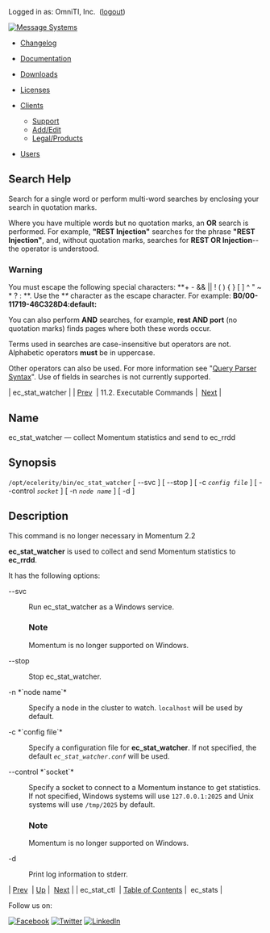 Logged in as: OmniTI, Inc.  ([logout](https://support.messagesystems.com/logout.php))

[![Message Systems](https://support.messagesystems.com/images/ms-white205.png)](https://support.messagesystems.com/start.php) 

*   [Changelog](https://support.messagesystems.com/start.php?show=changelog)
*   [Documentation](https://support.messagesystems.com/docs/)
*   [Downloads](https://support.messagesystems.com/start.php)

*   [Licenses](https://support.messagesystems.com/license_summary.php)
*   <a href="">Clients</a>
    *   [Support](https://support.messagesystems.com/cs.php)
    *   [Add/Edit](https://support.messagesystems.com/edit_client.php)
    *   [Legal/Products](https://support.messagesystems.com/edit_products.php)
*   [Users](https://support.messagesystems.com/edit_customer.php)

## Search Help

Search for a single word or perform multi-word searches by enclosing your search in quotation marks.

Where you have multiple words but no quotation marks, an **OR** search is performed. For example, **"REST Injection"** searches for the phrase **"REST Injection"**, and, without quotation marks, searches for **REST OR Injection**--the operator is understood.

### Warning

You must escape the following special characters: **+ - && || ! ( ) { } [ ] ^ " ~ * ? : \**. Use the **\** character as the escape character. For example: **B0/00-11719-46C328D4\:default\:**

You can also perform **AND** searches, for example, **rest AND port** (no quotation marks) finds pages where both these words occur.

Terms used in searches are case-insensitive but operators are not. Alphabetic operators **must** be in uppercase.

Other operators can also be used. For more information see "[Query Parser Syntax](https://lucene.apache.org/core/old_versioned_docs/versions/3_0_0/queryparsersyntax.html)". Use of fields in searches is not currently supported.

| ec_stat_watcher |
| [Prev](executable.ec_stat_ctl.php)  | 11.2. Executable Commands |  [Next](executable.ec_stats.php) |

<a name="executable.ec_stat_watcher"></a>
## Name

ec_stat_watcher — collect Momentum statistics and send to ec_rrdd

## Synopsis

`/opt/ecelerity/bin/ec_stat_watcher` [ --svc ] [ --stop ] [ -c *`config file`*       ] [ --control *`socket`* ] [ -n *`node name`*       ] [ -d ]

<a name="idp8285264"></a>
## Description

This command is no longer necessary in Momentum 2.2

**ec_stat_watcher** is used to collect and send Momentum statistics to **ec_rrdd**.

It has the following options:

<dl class="variablelist">

<dt>--svc</dt>

<dd>

Run ec_stat_watcher as a Windows service.

### Note

Momentum is no longer supported on Windows.

</dd>

<dt>--stop</dt>

<dd>

Stop ec_stat_watcher.

</dd>

<dt>-n *`node name`* </dt>

<dd>

Specify a node in the cluster to watch. `localhost` will be used by default.

</dd>

<dt>-c *`config file`* </dt>

<dd>

Specify a configuration file for **ec_stat_watcher**. If not specified, the default *`ec_stat_watcher.conf`* will be used.

</dd>

<dt>--control *`socket`*</dt>

<dd>

Specify a socket to connect to a Momentum instance to get statistics. If not specified, Windows systems will use `127.0.0.1:2025` and Unix systems will use `/tmp/2025` by default.

### Note

Momentum is no longer supported on Windows.

</dd>

<dt>-d</dt>

<dd>

Print log information to stderr.

</dd>

</dl>

| [Prev](executable.ec_stat_ctl.php)  | [Up](exe.commands.details.php) |  [Next](executable.ec_stats.php) |
| ec_stat_ctl  | [Table of Contents](index.php) |  ec_stats |

Follow us on:

[![Facebook](https://support.messagesystems.com/images/icon-facebook.png)](http://www.facebook.com/messagesystems) [![Twitter](https://support.messagesystems.com/images/icon-twitter.png)](http://twitter.com/#!/MessageSystems) [![LinkedIn](https://support.messagesystems.com/images/icon-linkedin.png)](http://www.linkedin.com/company/message-systems)